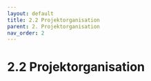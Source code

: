 ```yaml
---
layout: default
title: 2.2 Projektorganisation
parent: 2. Projektorganisation
nav_order: 2
---
```


# 2.2 Projektorganisation